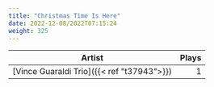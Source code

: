 ```yaml
---
title: "Christmas Time Is Here"
date: 2022-12-08/2022T07:15:24
weight: 325
---
```




 Artist | Plays 
----- | -----:
[Vince Guaraldi Trio]({{< ref "t37943">}}) | 1
